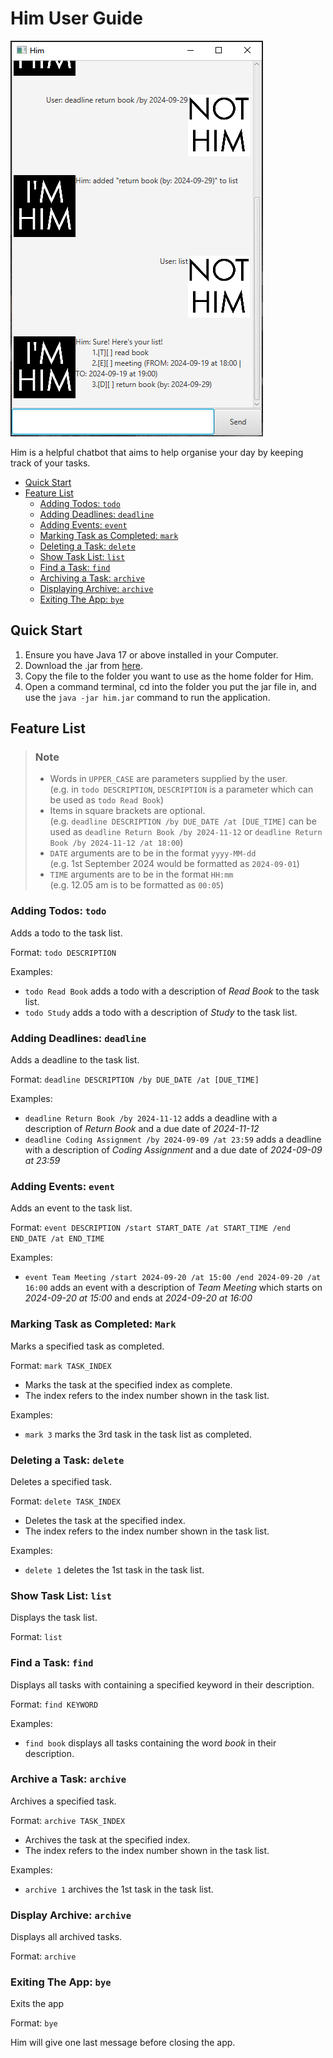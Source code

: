 # Him User Guide

![A sample screenshot of Him in use.](Ui.png)

Him is a helpful chatbot that aims to help organise your day by keeping track of your tasks.

- [Quick Start](#quick-start)
- [Feature List](#feature-list)
    - [Adding Todos: `todo`](#adding-todos-todo)
    - [Adding Deadlines: `deadline`](#adding-deadlines-deadline)
    - [Adding Events: `event`](#adding-events-event)
    - [Marking Task as Completed: `mark`](#marking-task-as-completed-mark)
    - [Deleting a Task: `delete`](#deleting-a-task-delete)
    - [Show Task List: `list`](#show-task-list-list)
    - [Find a Task: `find`](#find-a-task-find)
    - [Archiving a Task: `archive`](#archive-a-task-archive)
    - [Displaying Archive: `archive`](#display-archive-archive)
    - [Exiting The App: `bye`](#exiting-the-app-bye)

## Quick Start

1. Ensure you have Java 17 or above installed in your Computer.
2. Download the .jar from [here](https://github.com/IsaacPangTH/ip/releases).
3. Copy the file to the folder you want to use as the home folder for Him.
4. Open a command terminal, cd into the folder you put the jar file in, and use the `java -jar him.jar` command to run
   the
   application.

## Feature List

> ### Note
>- Words in `UPPER_CASE` are parameters supplied by the user.<br>(e.g. in `todo DESCRIPTION`, `DESCRIPTION` is a
   parameter which can be used as `todo Read Book`)
>- Items in square brackets are optional.<br>(e.g. `deadline DESCRIPTION /by DUE_DATE /at [DUE_TIME]` can be used as
   `deadline Return Book /by 2024-11-12` or `deadline Return Book /by 2024-11-12 /at 18:00`)
>- `DATE` arguments are to be in the format `yyyy-MM-dd`<br>(e.g. 1st September 2024 would be formatted as `2024-09-01`)
>- `TIME` arguments are to be in the format `HH:mm`<br>(e.g. 12.05 am is to be formatted as `00:05`)

### Adding Todos: `todo`

Adds a todo to the task list.

Format: `todo DESCRIPTION`

Examples:

- `todo Read Book` adds a todo with a description of *Read Book* to the task list.
- `todo Study` adds a todo with a description of *Study* to the task list.

### Adding Deadlines: `deadline`

Adds a deadline to the task list.

Format: `deadline DESCRIPTION /by DUE_DATE /at [DUE_TIME]`

Examples:

- `deadline Return Book /by 2024-11-12` adds a deadline with a description of *Return Book* and a due date of
  *2024-11-12*
- `deadline Coding Assignment /by 2024-09-09 /at 23:59` adds a deadline with a description of *Coding Assignment* and a
  due date of *2024-09-09 at 23:59*

### Adding Events: `event`

Adds an event to the task list.

Format: `event DESCRIPTION /start START_DATE /at START_TIME /end END_DATE /at END_TIME`

Examples:

- `event Team Meeting /start 2024-09-20 /at 15:00 /end 2024-09-20 /at 16:00` adds an event with a description of *Team
  Meeting* which starts on *2024-09-20 at 15:00* and ends at *2024-09-20 at 16:00*

### Marking Task as Completed: `Mark`

Marks a specified task as completed.

Format: `mark TASK_INDEX`

- Marks the task at the specified index as complete.
- The index refers to the index number shown in the task list.

Examples:

- `mark 3` marks the 3rd task in the task list as completed.

### Deleting a Task: `delete`

Deletes a specified task.

Format: `delete TASK_INDEX`

- Deletes the task at the specified index.
- The index refers to the index number shown in the task list.

Examples:

- `delete 1` deletes the 1st task in the task list.

### Show Task List: `list`

Displays the task list.

Format: `list`

### Find a Task: `find`

Displays all tasks with containing a specified keyword in their description.

Format: `find KEYWORD`

Examples:

- `find book` displays all tasks containing the word *book* in their description.

### Archive a Task: `archive`

Archives a specified task.

Format: `archive TASK_INDEX`

- Archives the task at the specified index.
- The index refers to the index number shown in the task list.

Examples:

- `archive 1` archives the 1st task in the task list.

### Display Archive: `archive`

Displays all archived tasks.

Format: `archive`

### Exiting The App: `bye`

Exits the app

Format: `bye`

Him will give one last message before closing the app.